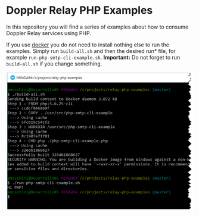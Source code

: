 # Doppler Relay PHP Examples

In this repository you will find a series of examples about how to consume Doppler 
Relay services using PHP.

If you use [docker](https://www.docker.com/) you do not need to install nothing else
to run the examples. Simply run `build-all.sh` and then the desired _run*_ file, for
example `run-php-smtp-cli-example.sh`. **Important:** Do not forget to run `build-all.sh`
if you change something.

![screenshot](screenshot.png)
